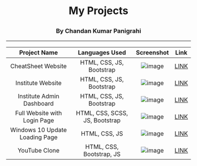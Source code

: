 # <p align="center">My Projects</p>
### <p align="center">By Chandan Kumar Panigrahi</p>

<hr>

<div align="center">

| Project Name   | Languages Used   | Screenshot   | Link   |
|:--------------:|:----------------:|:------------:|:------:|
|     CheatSheet Website    |      HTML, CSS, JS, Bootstrap     |    ![image](https://github.com/chandankumarpanigrahi/chandankumarpanigrahi/assets/91644974/e954768f-cb09-468e-ac90-65199dc1d70a) | [LINK](https://chandan-p-006.netlify.app/) |
|     Institute Website    |      HTML, CSS, JS, Bootstrap     |    ![image](https://github.com/chandankumarpanigrahi/chandankumarpanigrahi/assets/91644974/32ca4b90-5c9b-45d5-80c7-f370fd0a8e35) | [LINK](https://chandankumarpanigrahi.github.io/institute_website/) |
|     Institute Admin Dashboard    |      HTML, CSS, JS, Bootstrap     |  ![image](https://github.com/chandankumarpanigrahi/chandankumarpanigrahi/assets/91644974/67fc800c-e69e-4d8b-b4d2-e6df17ed7bde) | [LINK](https://chandankumarpanigrahi.github.io/IMS/) |
|     Full Website with Login Page    |      HTML, CSS, SCSS, JS, Bootstrap     |  ![image](https://github.com/chandankumarpanigrahi/chandankumarpanigrahi/assets/91644974/379f974b-6d24-476a-8d89-1c60c7b3a18f) | [LINK](https://mrchamp.netlify.app/) |
|     Windows 10 Update Loading Page   |      HTML, CSS, JS     | ![image](https://github.com/chandankumarpanigrahi/chandankumarpanigrahi/assets/91644974/548d7840-05d5-4a84-89ca-7101c84dd51f)  | [LINK](https://chandan-p-002.netlify.app/) |
|     YouTube Clone   |      HTML, CSS, Bootstrap, JS     |  ![image](https://github.com/chandankumarpanigrahi/chandankumarpanigrahi/assets/91644974/87dc99fd-7cf8-4048-a3c2-18e0e3a2df6f)  | [LINK](https://chandankumarpanigrahi.github.io/YouTube/) |

</div>
